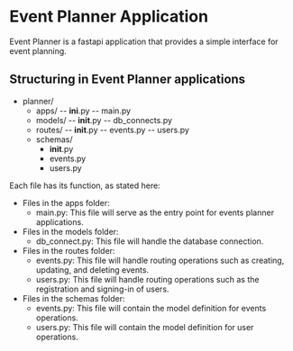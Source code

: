 # Event Planner Application

Event Planner is a fastapi application that provides a simple interface for event planning.

## Structuring in Event Planner applications

- planner/
  - apps/
      -- __ini__.py
      -- main.py
  - models/
      -- __init__.py
      -- db_connects.py
  - routes/
      -- __init__.py
      -- events.py
      -- users.py
  - schemas/
      - __init__.py
      - events.py
      - users.py

Each file has its function, as stated here:

- Files in the apps folder:
  - main.py: This file will serve as the entry point for events planner applications.
- Files in the models folder:
  - db_connect.py: This file will handle the database connection.
- Files in the routes folder:
  - events.py: This file will handle routing operations such as creating, updating,
    and deleting events.
  - users.py: This file will handle routing operations such as the registration and
    signing-in of users.
- Files in the schemas folder:
  - events.py: This file will contain the model definition for events operations.
  - users.py: This file will contain the model definition for user operations.
